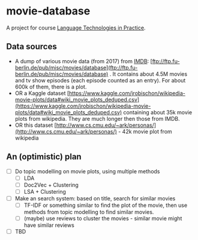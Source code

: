 # movie-database
A project for course [Language Technologies in Practice](https://ufal.mff.cuni.cz/courses/npfl128).

## Data sources
- A dump of various movie data (from 2017) from [IMDB](imdb.com): [ftp://ftp.fu-berlin.de/pub/misc/movies/database](ftp://ftp.fu-berlin.de/pub/misc/movies/database) .
It contains about 4.5M movies and tv show episodes (each episode counted as an entry).
For about 600k of them, there is a plot.
- OR a Kaggle dataset [https://www.kaggle.com/jrobischon/wikipedia-movie-plots/data#wiki_movie_plots_deduped.csv](https://www.kaggle.com/jrobischon/wikipedia-movie-plots/data#wiki_movie_plots_deduped.csv) containing about 35k movie plots from wikipedia. They are much longer then those from IMDB.
- OR this dataset [http://www.cs.cmu.edu/~ark/personas/](http://www.cs.cmu.edu/~ark/personas/) - 42k movie plot from wikipedia

## An (optimistic) plan
- [ ] Do topic modelling on movie plots, using multiple methods
    * [ ] LDA
    * [ ] Doc2Vec + Clustering
    * [ ] LSA + Clustering
- [ ] Make an search system: based on title, search for similar movies
    * [ ] TF-IDF or something similar to find the plot of the movie, then use methods from topic modelling to find similar movies.
    * [ ] (maybe) use reviews to cluster the movies - similar movie might have similar reviews
- [ ] TBD